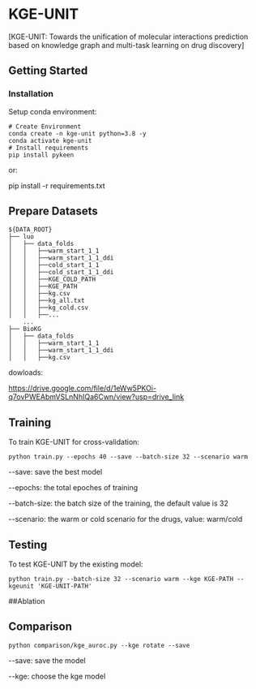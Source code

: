 # KGE-UNIT


[KGE-UNIT: Towards the unification of molecular interactions prediction based on knowledge graph and multi-task learning on drug discovery]

## Getting Started

### Installation

Setup conda environment:
```
# Create Environment
conda create -n kge-unit python=3.8 -y
conda activate kge-unit
# Install requirements
pip install pykeen
```
or:

pip install -r requirements.txt

## Prepare Datasets
```
${DATA_ROOT}
├── luo
│   ├── data_folds
│   │   ├──warm_start_1_1
│   │   ├──warm_start_1_1_ddi
│   │   ├──cold_start_1_1
│   │   ├──cold_start_1_1_ddi
│   │   ├──KGE_COLD_PATH
│   │   ├──KGE_PATH
│   │   ├──kg.csv
│   │   ├──kg_all.txt
│   │   ├──kg_cold.csv
│   │   ├──...
    ...
├── BioKG
│   ├── data_folds
│   │   ├──warm_start_1_1
│   │   ├──warm_start_1_1_ddi
│   │   ├──kg.csv
```
dowloads:

https://drive.google.com/file/d/1eWw5PKOi-q7ovPWEAbmVSLnNhIQa6Cwn/view?usp=drive_link


## Training
To train KGE-UNIT for cross-validation:
```
python train.py --epochs 40 --save --batch-size 32 --scenario warm
```
--save:        save the best model

--epochs:      the total epoches of training

--batch-size:  the batch size of the training, the default value is 32

--scenario:   the warm or cold scenario for the drugs, value: warm/cold

## Testing

To test KGE-UNIT by the existing model:

```
python train.py --batch-size 32 --scenario warm --kge KGE-PATH --kgeunit 'KGE-UNIT-PATH'
```

##Ablation



## Comparison

```
python comparison/kge_auroc.py --kge rotate --save
```

--save:        save the model

--kge:         choose the kge model
